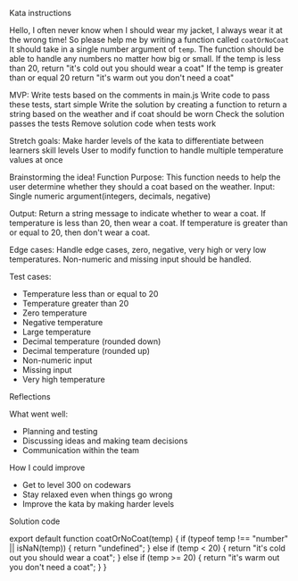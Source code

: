 Kata instructions

Hello, I often never know when I should wear my jacket, I always wear it at the wrong time! So please help me by writing a function called `coatOrNoCoat`
It should take in a single number argument of `temp`.
The function should be able to handle any numbers no matter how big or small.
If the temp is less than 20, return "it's cold out you should wear a coat"
If the temp is greater than or equal 20 return "it's warm out you don't need a coat"

MVP:
Write tests based on the comments in main.js
Write code to pass these tests, start simple
Write the solution by creating a function to return a string based on the weather and if coat should be worn
Check the solution passes the tests
Remove solution code when tests work

Stretch goals:
Make harder levels of the kata to differentiate between learners skill levels
User to modify function to handle multiple temperature values at once

Brainstorming the idea!
Function Purpose: This function needs to help the user determine whether they should a coat based on the weather.
Input: Single numeric argument(integers, decimals, negative)

Output: Return a string message to indicate whether to wear a coat. If temperature is less than 20, then wear a coat. If temperature is greater than or equal to 20, then don't wear a coat.

Edge cases: Handle edge cases, zero, negative, very high or very low temperatures.
Non-numeric and missing input should be handled.

Test cases:

- Temperature less than or equal to 20
- Temperature greater than 20
- Zero temperature
- Negative temperature
- Large temperature
- Decimal temperature (rounded down)
- Decimal temperature (rounded up)
- Non-numeric input
- Missing input
- Very high temperature

Reflections

What went well:

- Planning and testing
- Discussing ideas and making team decisions
- Communication within the team

How I could improve

- Get to level 300 on codewars
- Stay relaxed even when things go wrong
- Improve the kata by making harder levels

Solution code

export default function coatOrNoCoat(temp) {
if (typeof temp !== "number" || isNaN(temp)) {
return "undefined";
} else if (temp < 20) {
return "it's cold out you should wear a coat";
} else if (temp >= 20) {
return "it's warm out you don't need a coat";
}
}
